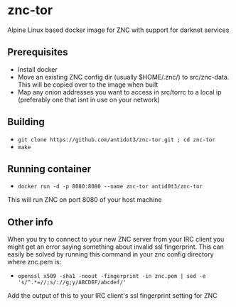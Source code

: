 # znc-tor
Alpine Linux based docker image for ZNC with support for darknet services

## Prerequisites
* Install docker
* Move an existing ZNC config dir (usually $HOME/.znc/) to src/znc-data. This will be copied over to the image when built
* Map any onion addresses you want to access in src/torrc to a local ip (preferably one that isnt in use on your network)

## Building
* ```git clone https://github.com/antidot3/znc-tor.git ; cd znc-tor```
* ```make```

## Running container
* ```docker run -d -p 8080:8080 --name znc-tor antid0t3/znc-tor```

This will run ZNC on port 8080 of your host machine

## Other info
When you try to connect to your new ZNC server from your IRC client you might get an error saying something about invalid ssl fingerprint. This can easily be solved by running this command in your znc config directory where znc.pem is:
* ```openssl x509 -sha1 -noout -fingerprint -in znc.pem | sed -e 's/^.*=//;s/://g;y/ABCDEF/abcdef/'```

Add the output of this to your IRC client's ssl fingerprint setting for ZNC
